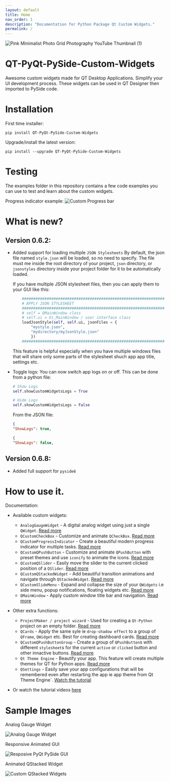```yaml
---
layout: default
title: Home
nav_order: 1
description: "Documentation for Python Package Qt Custom Widgets."
permalink: /
---
```


![Pink Minimalist Photo Grid Photography YouTube Thumbnail (1)](https://github.com/KhamisiKibet/QT-PyQt-PySide-Custom-Widgets/assets/82152373/a222096a-742e-42b4-ad72-15a99db6bfe2)

# QT-PyQt-PySide-Custom-Widgets
Awesome custom widgets made for QT Desktop Applications. Simplify your UI development process. These widgets can be used in QT Designer then imported to PySide code.

# Installation 
First time installer:
```
pip install QT-PyQt-PySide-Custom-Widgets
```

Upgrade/install the latest version:
```
pip install --upgrade QT-PyQt-PySide-Custom-Widgets
```

# Testing
The examples folder in this repository contains a few code examples you can use to test and learn about the custom widgets.

Progress indicator example:
![Custom Progress bar](https://github.com/KhamisiKibetdocs-QT-PyQt-PySide-Custom-Widgets/blob/main/images/Screenshot.png?raw=true)

# What is new?
## Version 0.6.2:
- Added support for loading multiple ``JSON Stylesheets``
    By default, the json file named ``style.json`` will be loaded, so no need to specify. The file must me inside the root directory of your project, ``json`` directory, or ``jsonstyles`` directory inside your project folder for it to be automatically loaded.
    
    If you have multiple JSON stylesheet files, then you can apply them to your GUI like this:
    ```python
        ########################################################################
        # APPLY JSON STYLESHEET
        ########################################################################
        # self = QMainWindow class
        # self.ui = Ui_MainWindow / user interface class
        loadJsonStyle(self, self.ui, jsonFiles = {
            "mystyle.json",
            "mydirectory/myJsonStyle.json"
            })
        ########################################################################
    ```
    This feature is helpful especially when you have multiple windows files that will share only some parts of the stylesheet shuch app app title, settings etc.
    
- Toggle logs:
    You can now switch app logs on or off.
    This can be done from a python file:
    ```python
    # Show Logs
    self.showCustomWidgetsLogs = True
    ```
    ```python
    # Hide Logs
    self.showCustomWidgetsLogs = False
    ```
    From the JSON file:
    ```json
    {
    "ShowLogs": true,
    ```
    ```json
    {
    "ShowLogs": false,
    ```

## Version 0.6.8:
- Added full support for `pyside6`

# How to use it.

Documentation:

- Available custom widgets:
    - `AnalogGaugeWidget` - A digital analog widget using just a single `QWidget`. [Read more](docs/widgets/custom-analog-gauge)
    - `QCustomCheckBox` - Customize and animate `QCheckBox`. [Read more](docs/widgets/custom-qcheckbox)
    - `QCustomProgressIndicator` - Create a beautiful modern progress indicator for multiple tasks. [Read more](docs/widgets/custom-progress-bar)
    - `QCustomQPushButton` - Customize and animate `QPushButton` with preset themes and use `iconify` to animate the icons. [Read more](docs/widgets/custom-qpushbutton)
    - `QCustomQSlider` - Easily move the slider to the current clicked position of a `QSlider`. [Read more](docs/widgets/custom-qslider)
    - `QCustomQStackedWidget` - Add beautiful transition animations and navigate through `QStackedWidget`. [Read more](docs/widgets/custom-qstacked-widgets)
    - `QCustomSlideMenu` - Expand and collapse the size of your `QWidgets` i.e side menu, popup notifications, floating widgets etc. [Read more](docs/widgets/custom-slide-menu-widgets)
    - `QMainWindow` - Apply custom window title bar and navigation. [Read more](docs/widgets/custom-qmainwindow)

- Other extra functions:
    - `ProjectMaker / project wizard` - Used for creating a `Qt-Python` project on an empty folder. [Read more](docs/other-functions/project-maker)
    - `QCards` - Apply the same syle ie `drop-shadow effect` to a group of `QFrame`, `QWidget` etc. Best for creating dashboard cards. [Read more](docs/other-functions/qt-cards)
    - `QCustomQPushButtonGroup` - Create a group of `QPushButton`s with different `stylesheet`s for the current `active` or `clicked` button and other innactive buttons. [Read more](docs/other-functions/qpushbutton-group)
    - `Qt Theme Engine` - Beautify your app. This feature will create multiple themes for QT for Python apps. [Read more](docs/other-functions/qt-theme-engine)
    - `QSettings` - Easily save your app configurations that will be remembered even after restarting the app ie app theme from Qt Theme Engine`. [Watch the tutorial](https://youtu.be/mkBwInKhBsA)


- Or watch the tutorial videos [here](https://www.youtube.com/watch?v=21Qt9p_F7Ts&list=PLJ8t3BKaQLhPKj9Mx08WAwvz7TGskefbK)

# Sample Images
Analog Gauge Widget

![Analog Gauge Widget](https://github.com/KhamisiKibetdocs-QT-PyQt-PySide-Custom-Widgets/blob/main/images/analog_qt_widget.png?raw=true)

Responsive Animated GUI

![Resposive PyQt PySide GUI](https://github.com/KhamisiKibetdocs-QT-PyQt-PySide-Custom-Widgets/blob/main/images/responsive-qt-gui-python-intarface.png?raw=true)

Animated QStacked Widget

![Custom QStacked Widgets](https://github.com/KhamisiKibetdocs-QT-PyQt-PySide-Custom-Widgets/blob/main/images/qstacked.png?raw=true)

